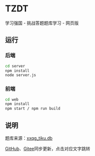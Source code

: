 # TZDT
学习强国 - 挑战答题题库学习 - 网页版

## 运行

### 后端

```bash
cd server
npm install
node server.js
```

### 前端

```bash
cd web
npm install
npm start / npm run build
```

## 说明

题库来源：[xxqg_tiku.db](https://github.com/Mondayfirst/XXQG_TiKu)

[GitHub](https://github.com/zh-hc/TZDT)、[Gitee](https://gitee.com/zh-hc/tzdt)同步更新，点击对应文字跳转